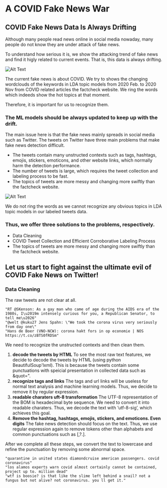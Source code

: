 # A COVID Fake News War
## COVID Fake News Data Is Always Drifting

Although many people read news online in social media nowaday, many people do not know they are under attack of fake news.

To understand how serious it is, we show the attacking trend of fake news  and find it higly related to current events. That is, this data is always drifting.

![Alt Text](https://media0.giphy.com/media/lTJK46k4l4kL4wBDEg/giphy.gif)

The current fake news is about COVID. We try to shows the changing wordclouds of the keywords in LDA topic models from 2020 Feb. to 2020 Nov from COVID related articles the factcheck website. We ring the words which indeeds show the hot topics at that moment.

Therefore, it is important for us to recognize them.

### The ML models should be always updated to keep up with the drift. 
The main issue here is that the fake news mainly spreads in social media such as Twitter. The tweets on Twitter have three main problems that make fake news detection difficult.

*   The tweets contain many unstructed contexts such as tags, hashtags, emojis, stickers, emoticons, and other website links, which normally harm the detection performance.
*   The number of tweets is large, which requires the tweet collection and labeling process to be fast.
*   The topics of tweets are more messy and changing more swiftly than the factcheck website.
 
![Alt Text](https://media2.giphy.com/media/v1AJSl8f7ZJG14Cz1W/giphy.gif)

We do not ring the words as we cannot recognize any obvious topics in LDA topic models in our labeled tweets data.

### Thus, we offer three solutions to the problems, respectively.

*   Data Cleaning
*   COVID Tweet Collection and Efficient Corroborative Labeling Process
*   The topics of tweets are more messy and changing more swiftly than the factcheck website.

## Let us start to fight against the ultimate evil of COVID Fake News on Twitter!

###   Data Cleaning

The raw tweets are not clear at all.

```
"RT @SKenson: As a gay man who came of age during the AIDS era of the 1980s, I\u2019m intensely curious for you, a Republican Senator, to tell me\u2026"
"@welt @kuku27 Jens Spahn: \"We took the corona virus very seriously from day one\"
"Hans de Boer (VNO-NCW): corona hakt fors in op economie | NOS https://t.co/zBTS0fRDSm"
```

We need to recognize the unstructed contexts and then clean them. 


1. **decode the tweets by HTML**
To see the most raw text features, we decide to decode the tweets by HTML (using python BeautifulSoup'lxml). This is because the tweets contain some punctuations with speicial presentation in collected data such as &quot=". 
2. **recognize tags and links**
The tags and url links will be useless for normal text analysis and machine learning models. Thus, we decide to remove it by regular expression.
3. **readable charaters uft-8 transformation**
The UTF-8 representation of the BOM is hexadecimal byte sequence. We need to convert it into readable charaters. Thus, we decode the text with ‘utf-8-sig’, which achieves this goal.
4. **Remove the hashtag, hashtags, emojis, stickers, and emoticons. Even digits**
The fake news detection should focus on the text. Thus, we use regular expression again to remove tokens other than alphabets and common punctuations such as [,?.].

After we complete all these steps, we convert the text to lowercase and refine the punctuation by removing some abnormal space.

```
"quarantine in united states diamondcruise american passengers. covid coronavirus"
"los alamos experts warn covid almost certainly cannot be contained, project up to. million dead"
"wtf is boosie? is that like the slime left behind a snail? not a fungus but not alive? not coronavirus. you ll get it."
``` 

